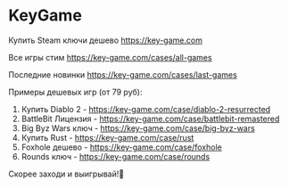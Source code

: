 # KeyGame
Купить Steam ключи дешево https://key-game.com

Все игры стим https://key-game.com/cases/all-games

Последние новинки https://key-game.com/cases/last-games

Примеры дешевых игр (от 79 руб):
1. Купить Diablo 2 - https://key-game.com/case/diablo-2-resurrected
2. BattleBit Лицензия - https://key-game.com/case/battlebit-remastered
3. Big Byz Wars ключ - https://key-game.com/case/big-byz-wars
4. Купить Rust - https://key-game.com/case/rust
5. Foxhole дешево - https://key-game.com/case/foxhole
6. Rounds ключ - https://key-game.com/case/rounds

Скорее заходи и выигрывай!🚀
